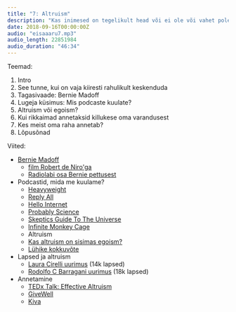 ```yaml
---
title: "7: Altruism"
description: "Kas inimesed on tegelikult head või ei ole või vahet pole?"
date: 2018-09-16T00:00:00Z
audio: "eisaaaru7.mp3"
audio_length: 22851984
audio_duration: "46:34"
---
```

Teemad:

  1. Intro
  2. See tunne, kui on vaja kiiresti rahulikult keskenduda
  3. Tagasivaade: Bernie Madoff
  4. Lugeja küsimus: Mis podcaste kuulate?
  5. Altruism või egoism?
  6. Kui rikkaimad annetaksid killukese oma varandusest
  7. Kes meist oma raha annetab?
  8. Lõpusõnad

Viited:

  * [Bernie Madoff](https://en.wikipedia.org/wiki/Madoff_investment_scandal)
    * [film Robert de Niro'ga](https://en.wikipedia.org/wiki/The_Wizard_of_Lies)
    * [Radiolabi osa Bernie pettusest](https://www.wnycstudios.org/story/radiolab-presents-ponzi-supernova/)
  * Podcastid, mida me kuulame?
    * [Heavyweight](https://www.gimletmedia.com/heavyweight)
    * [Reply All](https://www.gimletmedia.com/reply-all)
    * [Hello Internet](http://www.hellointernet.fm)
    * [Probably Science](http://www.probablyscience.com)
    * [Skeptics Guide To The Universe](https://www.theskepticsguide.org)
    * [Infinite Monkey Cage](https://www.bbc.co.uk/programmes/b00snr0w)
	* Altruism
    * [Kas altruism on sisimas egoism?](https://en.wikipedia.org/wiki/Psychological_egoism)
    * [Lühike kokkuvõte](https://www.verywellmind.com/what-is-altruism-2794828)
  * Lapsed ja altruism
    * [Laura Cirelli uurimus](https://www.ncbi.nlm.nih.gov/pmc/articles/PMC4240967/) (14k lapsed)
    * [Rodolfo C Barragani uurimus](https://news.stanford.edu/news/2014/december/altruism-triggers-innate-121814.html) (18k lapsed)
  * Annetamine
    * [TEDx Talk: Effective Altruism](https://youtu.be/LtWINl3C_7s)
    * [GiveWell](givewell.org)
    * [Kiva](kiva.org)
